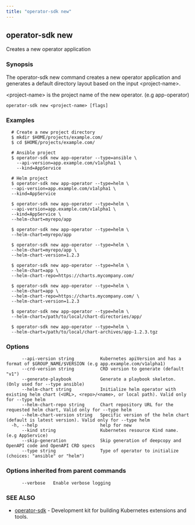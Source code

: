 ```yaml
---
title: "operator-sdk new"
---
```

## operator-sdk new

Creates a new operator application

### Synopsis

The operator-sdk new command creates a new operator application and
generates a default directory layout based on the input &lt;project-name&gt;.

&lt;project-name&gt; is the project name of the new operator. (e.g app-operator)


```
operator-sdk new <project-name> [flags]
```

### Examples

```
  # Create a new project directory
  $ mkdir $HOME/projects/example.com/
  $ cd $HOME/projects/example.com/

  # Ansible project
  $ operator-sdk new app-operator --type=ansible \
    --api-version=app.example.com/v1alpha1 \
    --kind=AppService

  # Helm project
  $ operator-sdk new app-operator --type=helm \
  --api-version=app.example.com/v1alpha1 \
  --kind=AppService

  $ operator-sdk new app-operator --type=helm \
  --api-version=app.example.com/v1alpha1 \
  --kind=AppService \
  --helm-chart=myrepo/app

  $ operator-sdk new app-operator --type=helm \
  --helm-chart=myrepo/app

  $ operator-sdk new app-operator --type=helm \
  --helm-chart=myrepo/app \
  --helm-chart-version=1.2.3

  $ operator-sdk new app-operator --type=helm \
  --helm-chart=app \
  --helm-chart-repo=https://charts.mycompany.com/

  $ operator-sdk new app-operator --type=helm \
  --helm-chart=app \
  --helm-chart-repo=https://charts.mycompany.com/ \
  --helm-chart-version=1.2.3

  $ operator-sdk new app-operator --type=helm \
  --helm-chart=/path/to/local/chart-directories/app/

  $ operator-sdk new app-operator --type=helm \
  --helm-chart=/path/to/local/chart-archives/app-1.2.3.tgz

```

### Options

```
      --api-version string          Kubernetes apiVersion and has a format of $GROUP_NAME/$VERSION (e.g app.example.com/v1alpha1)
      --crd-version string          CRD version to generate (default "v1")
      --generate-playbook           Generate a playbook skeleton. (Only used for --type ansible)
      --helm-chart string           Initialize helm operator with existing helm chart (<URL>, <repo>/<name>, or local path). Valid only for --type helm
      --helm-chart-repo string      Chart repository URL for the requested helm chart, Valid only for --type helm
      --helm-chart-version string   Specific version of the helm chart (default is latest version). Valid only for --type helm
  -h, --help                        help for new
      --kind string                 Kubernetes resource Kind name. (e.g AppService)
      --skip-generation             Skip generation of deepcopy and OpenAPI code and OpenAPI CRD specs
      --type string                 Type of operator to initialize (choices: "ansible" or "helm")
```

### Options inherited from parent commands

```
      --verbose   Enable verbose logging
```

### SEE ALSO

* [operator-sdk](../operator-sdk)	 - Development kit for building Kubernetes extensions and tools.


